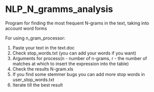# NLP_N_gramms_analysis
Program for finding the most frequent N-grams in the text, taking into account word forms

For using n_gram_processor:

1) Paste your text in the text.doc
2) Check stop_words.txt (you can add your words if you want)
3) Arguments for process(n - number of n-grams, r - the number of matches at which to insert the expression into the table)
4) Check the results N-gram.xls
5) If you find some stemmer bugs you can add more stop words in user_stop_words.txt
6) Iterate till the best result
